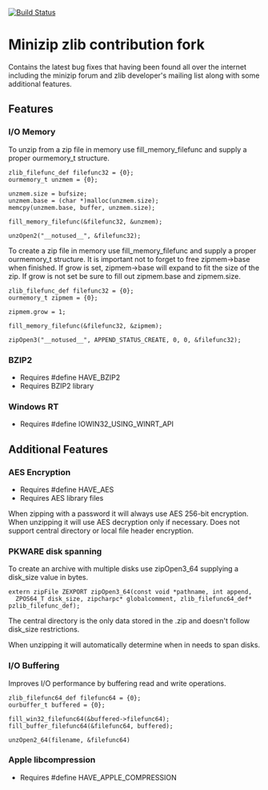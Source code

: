 [![Build Status](https://travis-ci.org/polesapart/minizip.svg?branch=master)](https://travis-ci.org/polesapart/minizip)


# Minizip zlib contribution fork

Contains the latest bug fixes that having been found all over the internet including the minizip forum and zlib developer's mailing list along with some additional features.

## Features

### I/O Memory

To unzip from a zip file in memory use fill_memory_filefunc and supply a proper ourmemory_t structure.
```
zlib_filefunc_def filefunc32 = {0};
ourmemory_t unzmem = {0};

unzmem.size = bufsize;
unzmem.base = (char *)malloc(unzmem.size);
memcpy(unzmem.base, buffer, unzmem.size);
    
fill_memory_filefunc(&filefunc32, &unzmem);

unzOpen2("__notused__", &filefunc32);
```

To create a zip file in memory use fill_memory_filefunc and supply a proper ourmemory_t structure. It is important
not to forget to free zipmem->base when finished. If grow is set, zipmem->base will expand to fit the size of the zip. 
If grow is not set be sure to fill out zipmem.base and zipmem.size.

```
zlib_filefunc_def filefunc32 = {0};
ourmemory_t zipmem = {0};

zipmem.grow = 1;

fill_memory_filefunc(&filefunc32, &zipmem);

zipOpen3("__notused__", APPEND_STATUS_CREATE, 0, 0, &filefunc32);
```

### BZIP2

+ Requires #define HAVE_BZIP2
+ Requires BZIP2 library

### Windows RT

+ Requires #define IOWIN32_USING_WINRT_API

## Additional Features

### AES Encryption

+ Requires #define HAVE_AES
+ Requires AES library files

When zipping with a password it will always use AES 256-bit encryption. 
When unzipping it will use AES decryption only if necessary. Does not support central directory or local file header encryption.

### PKWARE disk spanning

To create an archive with multiple disks use zipOpen3_64 supplying a disk_size value in bytes.

```
extern zipFile ZEXPORT zipOpen3_64(const void *pathname, int append, 
  ZPOS64_T disk_size, zipcharpc* globalcomment, zlib_filefunc64_def* pzlib_filefunc_def);
```
The central directory is the only data stored in the .zip and doesn't follow disk_size restrictions.

When unzipping it will automatically determine when in needs to span disks.

### I/O Buffering

Improves I/O performance by buffering read and write operations. 
```
zlib_filefunc64_def filefunc64 = {0};
ourbuffer_t buffered = {0};
    
fill_win32_filefunc64(&buffered->filefunc64);
fill_buffer_filefunc64(&filefunc64, buffered);
    
unzOpen2_64(filename, &filefunc64)
```

### Apple libcompression

+ Requires #define HAVE_APPLE_COMPRESSION
